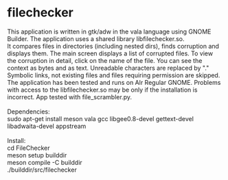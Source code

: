 # filechecker

This application is written in gtk/adw in the vala language using GNOME Builder. The application uses a shared library libfilechecker.so. 
<br />
It compares files in directories (including nested dirs), finds corruption and displays them. The main screen displays a list of corrupted files. To view the corruption in detail, click on the name of the file. You can see the context as bytes and as text. Unreadable characters are replaced by "." <br />
Symbolic links, not existing files and files requiring permission are skipped.<br /> 
The application has been tested and runs on Alr Regular GNOME. Problems with access to the libfilechecker.so may be only if the installation is incorrect. App tested with file_scrambler.py.
<br />
<br />
Dependencies:
<br />
sudo apt-get install meson vala gcc libgee0.8-devel gettext-devel libadwaita-devel appstream
<br />
<br />
Install:
<br />
cd FileChecker<br />
meson setup builddir<br />
meson compile -C builddir<br />
./builddir/src/filechecker<br />
